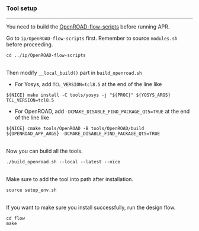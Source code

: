 ### Tool setup
-----------------------------------------------------------

You need to build the [OpenROAD-flow-scripts](https://github.com/The-OpenROAD-Project/OpenROAD-flow-scripts) before running APR.

Go to `ip/OpenROAD-flow-scripts` first. Remember to source `modules.sh` before proceeding.
```
cd ../ip/OpenROAD-flow-scripts
```

\
Then modify `__local_build()` part in `build_openroad.sh`

- For Yosys, add `TCL_VERSION=tcl8.5` at the end of the line like 
```
${NICE} make install -C tools/yosys -j "${PROC}" ${YOSYS_ARGS} TCL_VERSION=tcl8.5
``` 

- For OpenROAD, add `-DCMAKE_DISABLE_FIND_PACKAGE_Qt5=TRUE` at the end of the line like

```
${NICE} cmake tools/OpenROAD -B tools/OpenROAD/build ${OPENROAD_APP_ARGS} -DCMAKE_DISABLE_FIND_PACKAGE_Qt5=TRUE
```

\
Now you can build all the tools.
```
./build_openroad.sh --local --latest --nice
```

\
Make sure to add the tool into path after installation.
```
source setup_env.sh
```  

\
If you want to make sure you install successfully, run the design flow.
```
cd flow
make
```